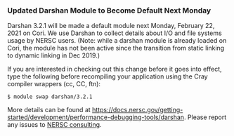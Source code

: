 ### Updated Darshan Module to Become Default Next Monday

Darshan 3.2.1 will be made a default module next Monday, February 22, 2021 on 
Cori. We use Darshan to collect details about I/O and file systems usage by 
NERSC users. (Note: while a darshan module is already loaded on Cori, the module
has not been active since the transition from static linking to dynamic linking 
in Dec 2019.)

If you are interested in checking out this change before it goes into effect, 
type the following before recompiling your application using the Cray compiler 
wrappers (cc, CC, ftn):

`$ module swap darshan/3.2.1`

More details can be found at 
<https://docs.nersc.gov/getting-started/development/performance-debugging-tools/darshan>. 
Please report any issues to [NERSC consulting](https://help.nersc.gov).

